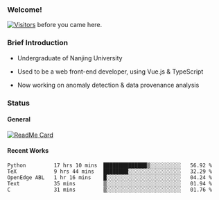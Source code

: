 ### Welcome!

[![Visitors](https://visitor-badge.laobi.icu/badge?page_id=HermitSun.HermitSun)]() before you came here.

### Brief Introduction

- Undergraduate of Nanjing University

- Used to be a web front-end developer, using Vue.js & TypeScript

- Now working on anomaly detection & data provenance analysis

### Status

#### General

[![ReadMe Card](https://github-readme-stats.hermitsun.vercel.app/api?username=HermitSun&count_private=true&show_icons=true)]()

#### Recent Works

<!--START_SECTION:waka-->
```text
Python         17 hrs 10 mins  ██████████████▒░░░░░░░░░░   56.92 % 
TeX            9 hrs 44 mins   ████████░░░░░░░░░░░░░░░░░   32.29 % 
OpenEdge ABL   1 hr 16 mins    █░░░░░░░░░░░░░░░░░░░░░░░░   04.24 % 
Text           35 mins         ▒░░░░░░░░░░░░░░░░░░░░░░░░   01.94 % 
C              31 mins         ▒░░░░░░░░░░░░░░░░░░░░░░░░   01.76 % 
```
<!--END_SECTION:waka-->
